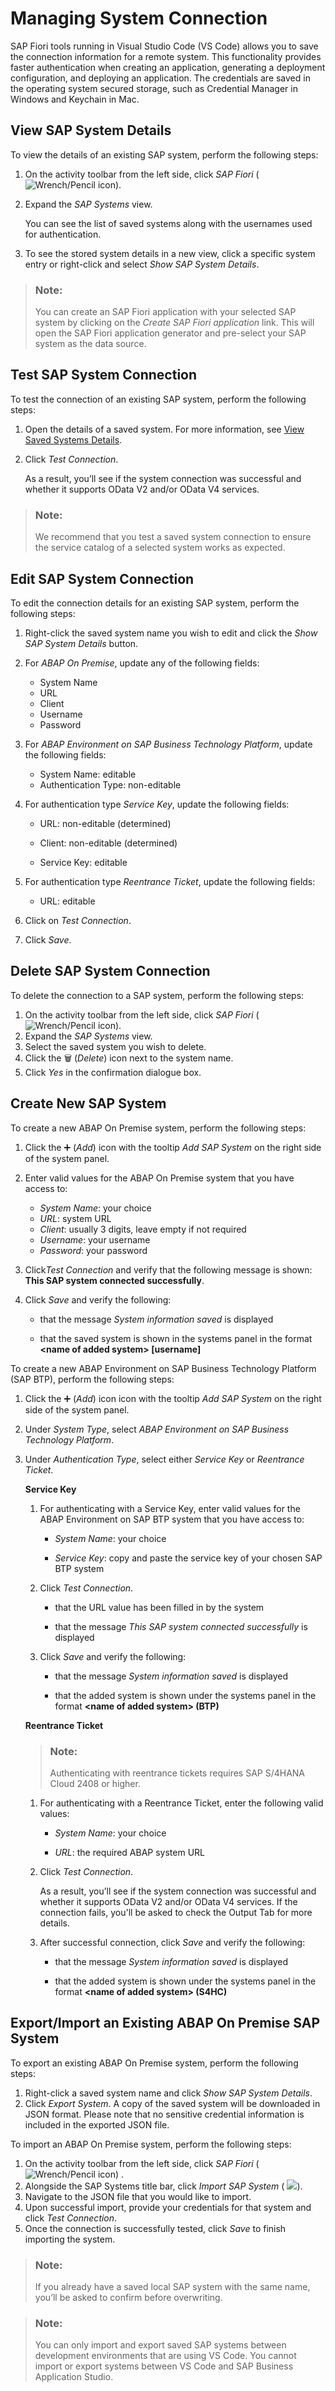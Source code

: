 <!-- loio78a82b6852ce4061ba0825afdb79cda6 -->

<link rel="stylesheet" type="text/css" href="../css/sap-icons.css"/>

# Managing System Connection

SAP Fiori tools running in Visual Studio Code \(VS Code\) allows you to save the connection information for a remote system. This functionality provides faster authentication when creating an application, generating a deployment configuration, and deploying an application. The credentials are saved in the operating system secured storage, such as Credential Manager in Windows and Keychain in Mac.



<a name="loio78a82b6852ce4061ba0825afdb79cda6__section_jv1_xgh_3qb"/>

## View SAP System Details

To view the details of an existing SAP system, perform the following steps:

1.  On the activity toolbar from the left side, click *SAP Fiori* \(![Wrench/Pencil icon](../Getting-Started-with-SAP-Fiori-Tools/images/SAP_Fiori_tools_Wrench_Pencil_9d6b0f8.png)\).
2.  Expand the *SAP Systems* view.

    You can see the list of saved systems along with the usernames used for authentication.

3.  To see the stored system details in a new view, click a specific system entry or right-click and select *Show SAP System Details*.

> ### Note:  
> You can create an SAP Fiori application with your selected SAP system by clicking on the *Create SAP Fiori application* link. This will open the SAP Fiori application generator and pre-select your SAP system as the data source.



<a name="loio78a82b6852ce4061ba0825afdb79cda6__section_mrq_tbr_2rb"/>

## Test SAP System Connection

To test the connection of an existing SAP system, perform the following steps:

1.  Open the details of a saved system. For more information, see [View Saved Systems Details](managing-system-connection-78a82b6.md#loio78a82b6852ce4061ba0825afdb79cda6__section_jv1_xgh_3qb).
2.  Click *Test Connection*.

    As a result, you’ll see if the system connection was successful and whether it supports OData V2 and/or OData V4 services.


> ### Note:  
> We recommend that you test a saved system connection to ensure the service catalog of a selected system works as expected.



<a name="loio78a82b6852ce4061ba0825afdb79cda6__section_v2b_wpy_lqb"/>

## Edit SAP System Connection

To edit the connection details for an existing SAP system, perform the following steps:

1.  Right-click the saved system name you wish to edit and click the *Show SAP System Details* button.
2.  For *ABAP On Premise*, update any of the following fields:
    -   System Name
    -   URL
    -   Client
    -   Username
    -   Password

3.  For *ABAP Environment on SAP Business Technology Platform*, update the following fields:

    -   System Name: editable
    -   Authentication Type: non-editable

4.  For authentication type *Service Key*, update the following fields:

    -   URL: non-editable \(determined\)

    -   Client: non-editable \(determined\)

    -   Service Key: editable


5.  For authentication type *Reentrance Ticket*, update the following fields:

    -   URL: editable


6.  Click on *Test Connection*.
7.  Click *Save*.



<a name="loio78a82b6852ce4061ba0825afdb79cda6__section_hr1_zhh_3qb"/>

## Delete SAP System Connection

To delete the connection to a SAP system, perform the following steps:

1.  On the activity toolbar from the left side, click *SAP Fiori* \(![Wrench/Pencil icon](../Getting-Started-with-SAP-Fiori-Tools/images/SAP_Fiori_tools_Wrench_Pencil_9d6b0f8.png)\).
2.  Expand the *SAP Systems* view.
3.  Select the saved system you wish to delete.
4.  Click the :wastebasket: \(*Delete*\) icon next to the system name.
5.  Click *Yes* in the confirmation dialogue box.



<a name="loio78a82b6852ce4061ba0825afdb79cda6__section_cn1_1lh_3qb"/>

## Create New SAP System

To create a new ABAP On Premise system, perform the following steps:

1.  Click the :heavy_plus_sign: \(*Add*\) icon with the tooltip *Add SAP System* on the right side of the system panel.
2.  Enter valid values for the ABAP On Premise system that you have access to:
    -   *System Name*: your choice
    -   *URL*: system URL
    -   *Client*: usually 3 digits, leave empty if not required
    -   *Username*: your username
    -   *Password*: your password

3.  Click*Test Connection* and verify that the following message is shown: **This SAP system connected successfully**.
4.  Click *Save* and verify the following:

    -   that the message *System information saved* is displayed

    -   that the saved system is shown in the systems panel in the format **<name of added system\> \[username\]**



To create a new ABAP Environment on SAP Business Technology Platform \(SAP BTP\), perform the following steps:

1.  Click the :heavy_plus_sign: \(*Add*\) icon icon with the tooltip *Add SAP System* on the right side of the system panel.

2.  Under *System Type*, select *ABAP Environment on SAP Business Technology Platform*.

3.  Under *Authentication Type*, select either *Service Key* or *Reentrance Ticket*.

    **Service Key**

    1.  For authenticating with a Service Key, enter valid values for the ABAP Environment on SAP BTP system that you have access to:

        -   *System Name*: your choice

        -   *Service Key*: copy and paste the service key of your chosen SAP BTP system


    2.  Click *Test Connection*.

        -   that the URL value has been filled in by the system

        -   that the message *This SAP system connected successfully* is displayed


    3.  Click *Save* and verify the following:

        -   that the message *System information saved* is displayed

        -   that the added system is shown under the systems panel in the format **<name of added system\> \(BTP\)**



    **Reentrance Ticket**

    > ### Note:  
    > Authenticating with reentrance tickets requires SAP S/4HANA Cloud 2408 or higher.

    1.  For authenticating with a Reentrance Ticket, enter the following valid values:

        -   *System Name*: your choice

        -   *URL*: the required ABAP system URL


    2.  Click *Test Connection*.

        As a result, you’ll see if the system connection was successful and whether it supports OData V2 and/or OData V4 services. If the connection fails, you'll be asked to check the Output Tab for more details.

    3.  After successful connection, click *Save* and verify the following:

        -   that the message *System information saved* is displayed

        -   that the added system is shown under the systems panel in the format **<name of added system\> \(S4HC\)**






<a name="loio78a82b6852ce4061ba0825afdb79cda6__section_jxl_rtf_c5b"/>

## Export/Import an Existing ABAP On Premise SAP System

To export an existing ABAP On Premise system, perform the following steps:

1.  Right-click a saved system name and click *Show SAP System Details*.
2.  Click *Export System*. A copy of the saved system will be downloaded in JSON format. Please note that no sensitive credential information is included in the exported JSON file.

To import an ABAP On Premise system, perform the following steps:

1.  On the activity toolbar from the left side, click *SAP Fiori* \(![Wrench/Pencil icon](../Getting-Started-with-SAP-Fiori-Tools/images/SAP_Fiori_tools_Wrench_Pencil_9d6b0f8.png)\) .
2.  Alongside the SAP Systems title bar, click *Import SAP System* \( ![](images/Fiori_tools_Saved_Systems_9dce22e.png)\).
3.  Navigate to the JSON file that you would like to import.
4.  Upon successful import, provide your credentials for that system and click *Test Connection*.
5.  Once the connection is successfully tested, click *Save* to finish importing the system.

> ### Note:  
> If you already have a saved local SAP system with the same name, you’ll be asked to confirm before overwriting.

> ### Note:  
> You can only import and export saved SAP systems between development environments that are using VS Code. You cannot import or export systems between VS Code and SAP Business Application Studio.

